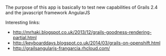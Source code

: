 The purpose of this app is basically to test new capabilities of Grails 2.4 and the javascript framework AngularJS

Interesting links:

* http://mrhaki.blogspot.co.uk/2013/12/grails-goodness-rendering-partial.html
* http://keyboarddays.blogspot.co.uk/2014/03/grails-on-openshift.html
* http://grailsangularjs-frangarcia.rhcloud.com/
